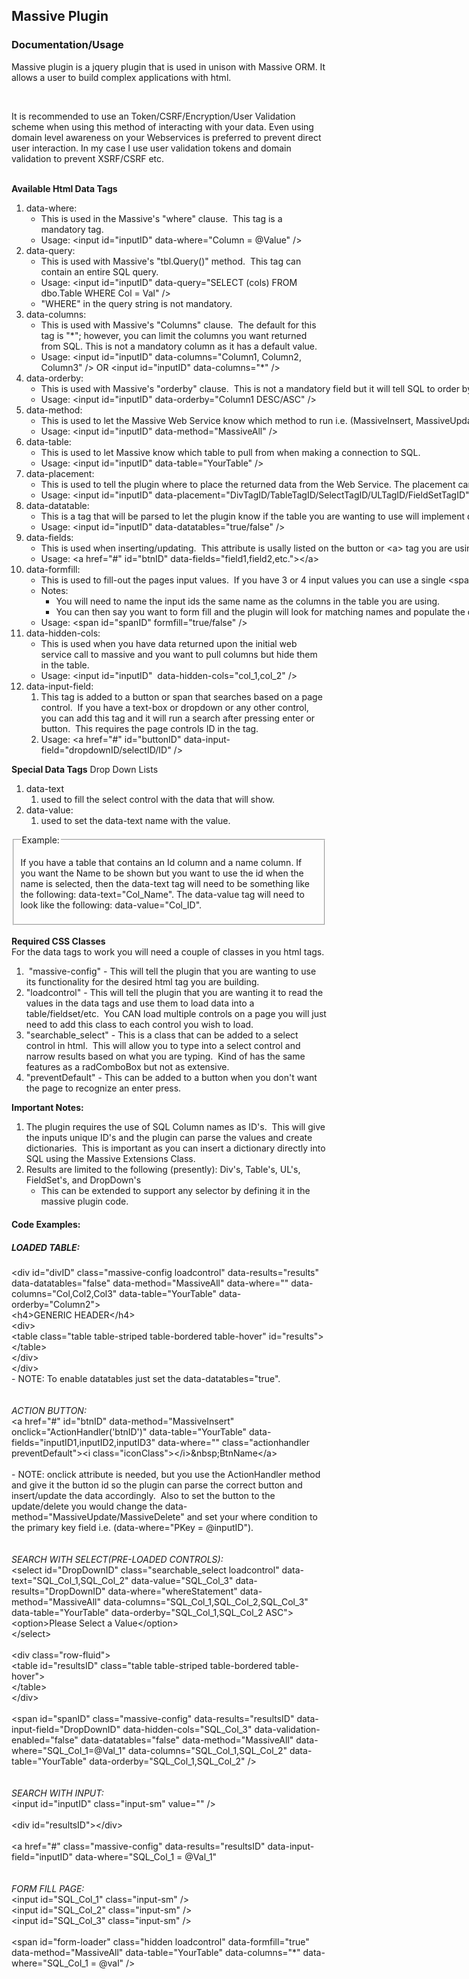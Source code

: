 <h2><strong>Massive Plugin </strong></h2>
<h3>Documentation/Usage</h3>
<p>
Massive plugin is a jquery plugin that is used in unison with Massive ORM.  
It allows a user to build complex applications with html.</p>
<br/>
<p>It is recommended to use an Token/CSRF/Encryption/User Validation scheme when using this method of interacting with your data. Even using domain level awareness on your Webservices is preferred to prevent direct user interaction.  In my case I use user validation tokens and domain validation to prevent XSRF/CSRF etc.</p>
<br/>

<div><strong><span class="marker">Available Html Data Tags</span></strong></div>

<ol>
	<li>data-where:
	<ul>
		<li>This is used in the Massive&#39;s &quot;where&quot; clause.&nbsp; This tag is a mandatory tag.</li>
		<li>Usage: &lt;input id=&quot;inputID&quot; data-where=&quot;Column = @Value&quot; /&gt;</li>
	</ul>
	</li>
	<li>data-query:
	<ul>
		<li>This is used with Massive&#39;s &quot;tbl.Query()&quot; method.&nbsp; This tag can contain an entire SQL query.</li>
		<li>Usage: &lt;input id=&quot;inputID&quot; data-query=&quot;SELECT (cols) FROM dbo.Table WHERE Col = Val&quot; /&gt;</li>
		<li>&quot;WHERE&quot; in the query string is not mandatory.</li>
	</ul>
	</li>
	<li>data-columns:
	<ul>
		<li>This is used with Massive&#39;s &quot;Columns&quot; clause.&nbsp; The default for this tag is &quot;*&quot;; however, you can limit the columns you want returned from SQL. This is not a mandatory column as it has a default value.</li>
		<li>Usage: &lt;input id=&quot;inputID&quot; data-columns=&quot;Column1, Column2, Column3&quot; /&gt; OR&nbsp;<span style="white-space:pre">&lt;input id=&quot;inputID&quot; data-columns=&quot;*&quot; /&gt;&nbsp;</span></li>
	</ul>
	</li>
	<li><span style="white-space:pre">data-orderby: &nbsp;</span>
	<ul>
		<li><span style="white-space:pre">This is used with Massive&#39;s &quot;orderby&quot; clause.&nbsp; This is not a mandatory field but it will tell SQL to order by whatever field is listed in the data tag.</span></li>
		<li><span style="white-space:pre">Usage: &lt;input id=&quot;inputID&quot; data-orderby=&quot;Column1 DESC/ASC&quot; /&gt;</span></li>
	</ul>
	</li>
	<li><span style="white-space:pre">data-method:&nbsp;</span>
	<ul>
		<li><span style="white-space:pre">This is used to let the Massive Web Service know which method to run i.e. (MassiveInsert, MassiveUpdate, MassiveDelete, MassiveSelect, MassiveAll).</span></li>
		<li><span style="white-space:pre">Usage: &lt;input id=&quot;inputID&quot; data-method=&quot;MassiveAll&quot; /&gt;</span></li>
	</ul>
	</li>
	<li><span style="white-space:pre">data-table:</span>
	<ul>
		<li><span style="white-space:pre">This is used to let Massive know which table to pull from when making a connection to SQL.</span></li>
		<li><span style="white-space:pre">Usage: &lt;input id=&quot;inputID&quot; data-table=&quot;YourTable&quot; /&gt;</span></li>
	</ul>
	</li>
	<li><span style="white-space:pre">data-placement:</span>
	<ul>
		<li><span style="white-space:pre">This is used to tell the plugin where to place the returned data from the Web Service. The placement can be any type of data handling tag in html.</span></li>
		<li><span style="white-space:pre">Usage: &lt;input id=&quot;inputID&quot; data-placement=&quot;DivTagID/TableTagID/SelectTagID/ULTagID/FieldSetTagID&quot; /&gt;<span style="white-space:pre"> </span></span></li>
	</ul>
	</li>
	<li><span style="white-space:pre"><span style="white-space:pre">data-datatable:</span></span>
	<ul>
		<li><span style="white-space:pre"><span style="white-space:pre">This is a tag that will be parsed to let the plugin know if the table you are wanting to use will implement datatables.&nbsp;</span></span></li>
		<li><span style="white-space:pre"><span style="white-space:pre">Usage: &lt;input id=&quot;inputID&quot; data-datatables=&quot;true/false&quot; /&gt;</span></span></li>
	</ul>
	</li>
	<li><span style="white-space:pre"><span style="white-space:pre">data-fields:</span></span>
	<ul>
		<li><span style="white-space:pre"><span style="white-space:pre">This is used when inserting/updating.&nbsp; This attribute is usally listed on the button or &lt;a&gt; tag you are using. The fields that are listed are the input values that are on the page.&nbsp; You will need to set the ID to the name of the column in the table. The plugin sets the value equal to the id name and can be directly inserted into SQL.</span></span></li>
		<li><span style="white-space:pre"><span style="white-space:pre">Usage: &lt;a href=&quot;#&quot; id=&quot;btnID&quot; data-fields=&quot;field1,field2,etc.&quot;&gt;&lt;/a&gt;</span></span></li>
	</ul>
	</li>
	<li><span style="white-space:pre"><span style="white-space:pre">data-formfill:</span></span>
	<ul>
		<li><span style="white-space:pre"><span style="white-space:pre">This is used to fill-out the pages input values.&nbsp; If you have 3 or 4 input values you can use a single &lt;span&gt; tag and us the data-formfill tag and populate all 3 or 4 inputs.&nbsp; </span></span></li>
		<li><span style="white-space:pre"><span style="white-space:pre">Notes: </span></span>
		<ul>
			<li><span style="white-space:pre"><span style="white-space:pre">You will need to name the input ids the same name as the columns in the table you are using.&nbsp; </span></span></li>
			<li><span style="white-space:pre"><span style="white-space:pre">You can then say you want to form fill and the plugin will look for matching names and populate the data</span></span></li>
		</ul>
		</li>
		<li><span style="white-space:pre"><span style="white-space:pre">U</span></span>sage: &lt;span id=&quot;spanID&quot; formfill=&quot;true/false&quot; /&gt;</li>
	</ul>
	</li>
	<li>data-hidden-cols:
	<ul>
		<li>This is used when you have data returned upon the initial web service call to massive and you want to pull columns but hide them in the table.</li>
		<li>Usage: &lt;input id=&quot;inputID&quot;&nbsp; data-hidden-cols=&quot;col_1,col_2&quot; /&gt;</li>
	</ul>
	</li>
	<li>data-input-field:
	<ol>
		<li>This tag is added to a button or span that searches based on a page control.&nbsp; If you have a text-box or dropdown or any other control, you can add this tag and it will run a search after pressing enter or button.&nbsp; This requires the page controls ID in the tag.</li>
		<li>Usage: &lt;a href=&quot;#&quot; id=&quot;buttonID&quot; data-input-field=&quot;dropdownID/selectID/ID&quot; /&gt;</li>
	</ol>
	</li>
</ol>

<p><strong>Special Data Tags</strong> Drop Down Lists</p>

<ol>
	<li>data-text
	<ol>
		<li>used to fill the select control with the data that will show.&nbsp;&nbsp;</li>
	</ol>
	</li>
	<li>data-value:
	<ol>
		<li>used to set the data-text name with the value.</li>
	</ol>
	</li>
</ol>

<fieldset><legend>Example:</legend>

<p>If you have a table that contains an Id column and a name column. If you want the Name to be shown but you want to use the id when the name is selected, then the data-text tag will need to be something like the following: data-text=&quot;Col_Name&quot;. The data-value tag will need to look like the following: data-value=&quot;Col_ID&quot;.</p>
</fieldset>

<div>&nbsp;</div>

<div><strong>Required CSS Classes</strong></div>

<div>For the data tags to work you will need a couple of classes in you html tags.</div>

<ol>
	<li>&nbsp;&quot;massive-config&quot; - This will tell the plugin that you are wanting to use its functionality for the<span style="white-space:pre"> </span>desired html tag you are building.</li>
	<li>&quot;loadcontrol&quot; - This will tell the plugin that you are wanting it to read the values in the data tags and use them to load data into a table/fieldset/etc.&nbsp; You CAN load multiple controls on a page you will just need to add this class to each control you wish to load.</li>
	<li>&quot;searchable_select&quot; - This is a class that can be added to a select control in html.&nbsp; This will allow you to type into a select control and narrow results based on what you are typing.&nbsp; Kind of has the same features as a radComboBox but not as extensive.</li>
	<li>&quot;preventDefault&quot; - This can be added to a button when you don&#39;t want the page to recognize an enter press.</li>
</ol>

<div><strong>Important Notes:</strong></div>

<ol>
	<li>The plugin requires the use of SQL Column names as ID&#39;s.&nbsp; This will give the inputs unique ID&#39;s and the plugin can parse the values and create dictionaries.&nbsp; This is important as you can insert a dictionary directly into SQL using the Massive Extensions Class.</li>
	<li>Results are limited to the following (presently): Div&#39;s, Table&#39;s, UL&#39;s, FieldSet&#39;s, and DropDown&#39;s
	<ul>
		<li>This can be extended to support any selector by defining it in the massive plugin code.</li>
	</ul>
	</li>
</ol>

<h4><strong>Code Examples:</strong></h4>

<h5><em>LOADED TABLE:</em></h5>

<div>&lt;div id=&quot;divID&quot; class=&quot;massive-config loadcontrol&quot; data-results=&quot;results&quot; data-datatables=&quot;false&quot; data-method=&quot;MassiveAll&quot; data-where=&quot;&quot; data-columns=&quot;Col,Col2,Col3&quot; data-table=&quot;YourTable&quot; data-orderby=&quot;Column2&quot;&gt;</div>

<div>&lt;h4&gt;GENERIC HEADER&lt;/h4&gt;</div>

<div>&lt;div&gt;</div>

<div>&lt;table class=&quot;table table-striped table-bordered table-hover&quot; id=&quot;results&quot;&gt;</div>

<div>&lt;/table&gt;</div>

<div>&lt;/div&gt;</div>

<div>&lt;/div&gt;</div>

<div>- NOTE: To enable datatables just set the data-datatables=&quot;true&quot;.</div>

<div>&nbsp;</div>

<div>&nbsp;</div>

<div><em>ACTION BUTTON:</em></div>

<div>&lt;a href=&quot;#&quot; id=&quot;btnID&quot; data-method=&quot;MassiveInsert&quot; onclick=&quot;ActionHandler(&#39;btnID&#39;)&quot; data-table=&quot;YourTable&quot; data-fields=&quot;inputID1,inputID2,inputID3&quot; data-where=&quot;&quot; class=&quot;actionhandler preventDefault&quot;&gt;&lt;i class=&quot;iconClass&quot;&gt;&lt;/i&gt;&amp;nbsp;BtnName&lt;/a&gt;</div>

<div>&nbsp;</div>

<div>- NOTE: onclick attribute is needed, but you use the ActionHandler method and give it the button id so the plugin can parse the correct button and insert/update the data accordingly.&nbsp; Also to set the button to the update/delete you would change the data-method=&quot;MassiveUpdate/MassiveDelete&quot; and set your where condition to the primary key field i.e. (data-where=&quot;PKey = @inputID&quot;).</div>

<div>&nbsp;</div>

<div>&nbsp;</div>

<div><em>SEARCH WITH SELECT(PRE-LOADED CONTROLS):</em></div>

<div>&lt;select id=&quot;DropDownID&quot; class=&quot;searchable_select loadcontrol&quot; data-text=&quot;SQL_Col_1,SQL_Col_2&quot; data-value=&quot;SQL_Col_3&quot; data-results=&quot;DropDownID&quot; data-where=&quot;whereStatement&quot; data-method=&quot;MassiveAll&quot; data-columns=&quot;SQL_Col_1,SQL_Col_2,SQL_Col_3&quot; data-table=&quot;YourTable&quot; data-orderby=&quot;SQL_Col_1,SQL_Col_2 ASC&quot;&gt;</div>

<div>&lt;option&gt;Please Select a Value&lt;/option&gt;</div>

<div>&lt;/select&gt;</div>

<div>&nbsp;</div>

<div>&lt;div class=&quot;row-fluid&quot;&gt;</div>

<div>&lt;table id=&quot;resultsID&quot; class=&quot;table table-striped table-bordered table-hover&quot;&gt;</div>

<div>&lt;/table&gt;</div>

<div>&lt;/div&gt;</div>

<div>&nbsp;</div>

<div>&lt;span id=&quot;spanID&quot; class=&quot;massive-config&quot; data-results=&quot;resultsID&quot; data-input-field=&quot;DropDownID&quot; data-hidden-cols=&quot;SQL_Col_3&quot; data-validation-enabled=&quot;false&quot; data-datatables=&quot;false&quot; data-method=&quot;MassiveAll&quot; data-where=&quot;SQL_Col_1=@Val_1&quot; data-columns=&quot;SQL_Col_1,SQL_Col_2&quot; data-table=&quot;YourTable&quot; data-orderby=&quot;SQL_Col_1,SQL_Col_2&quot; /&gt;</div>

<div>&nbsp;</div>

<div>&nbsp;</div>

<div><em>SEARCH WITH INPUT:</em></div>

<div>&lt;input id=&quot;inputID&quot; class=&quot;input-sm&quot; value=&quot;&quot; /&gt;</div>

<div>&nbsp;</div>

<div>&lt;div id=&quot;resultsID&quot;&gt;&lt;/div&gt;</div>

<div>&nbsp;</div>

<div>&lt;a href=&quot;#&quot; class=&quot;massive-config&quot; data-results=&quot;resultsID&quot; data-input-field=&quot;inputID&quot; data-where=&quot;SQL_Col_1 = @Val_1&quot;</div>

<div>&nbsp;</div>

<div>&nbsp;</div>

<div><em>FORM FILL PAGE:</em></div>

<div>&lt;input id=&quot;SQL_Col_1&quot; class=&quot;input-sm&quot; /&gt;</div>

<div>&lt;input id=&quot;SQL_Col_2&quot; class=&quot;input-sm&quot; /&gt;</div>

<div>&lt;input id=&quot;SQL_Col_3&quot; class=&quot;input-sm&quot; /&gt;</div>

<div>&nbsp;</div>

<div>&lt;span id=&quot;form-loader&quot; class=&quot;hidden loadcontrol&quot; data-formfill=&quot;true&quot; data-method=&quot;MassiveAll&quot; data-table=&quot;YourTable&quot; data-columns=&quot;*&quot; data-where=&quot;SQL_Col_1 = @val&quot; /&gt;</div>
</body>
</html>
